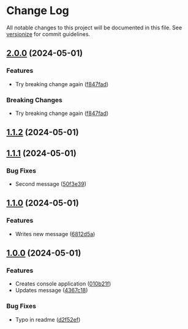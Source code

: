 # Change Log

All notable changes to this project will be documented in this file. See [versionize](https://github.com/versionize/versionize) for commit guidelines.

<a name="2.0.0"></a>
## [2.0.0](https://www.github.com/anapolima/versionize-automated-changelog/releases/tag/v2.0.0) (2024-05-01)

### Features

* Try breaking change again ([f847fad](https://www.github.com/anapolima/versionize-automated-changelog/commit/f847fadd17a1c74d3b4c268d03a7781f73520f39))

### Breaking Changes

* Try breaking change again ([f847fad](https://www.github.com/anapolima/versionize-automated-changelog/commit/f847fadd17a1c74d3b4c268d03a7781f73520f39))

<a name="1.1.2"></a>
## [1.1.2](https://www.github.com/anapolima/versionize-automated-changelog/releases/tag/v1.1.2) (2024-05-01)

<a name="1.1.1"></a>
## [1.1.1](https://www.github.com/anapolima/versionize-automated-changelog/releases/tag/v1.1.1) (2024-05-01)

### Bug Fixes

* Second message ([50f3e39](https://www.github.com/anapolima/versionize-automated-changelog/commit/50f3e39be50c088c706259e9b0adf916b0c018db))

<a name="1.1.0"></a>
## [1.1.0](https://www.github.com/anapolima/versionize-automated-changelog/releases/tag/v1.1.0) (2024-05-01)

### Features

* Writes new message ([6812d5a](https://www.github.com/anapolima/versionize-automated-changelog/commit/6812d5a15bfd583f181321e13ec020cf804b1d64))

<a name="1.0.0"></a>
## [1.0.0](https://www.github.com/anapolima/versionize-automated-changelog/releases/tag/v1.0.0) (2024-05-01)

### Features

* Creates console application ([010b21f](https://www.github.com/anapolima/versionize-automated-changelog/commit/010b21fa1f74e1374105754811720316c1295244))
* Updates message ([4367c18](https://www.github.com/anapolima/versionize-automated-changelog/commit/4367c18bd8898be763f7ebf788ce2e91c9411771))

### Bug Fixes

* Typo in readme ([d2f52ef](https://www.github.com/anapolima/versionize-automated-changelog/commit/d2f52efc452a2cefb98cff5b5bfcefa32c882168))

